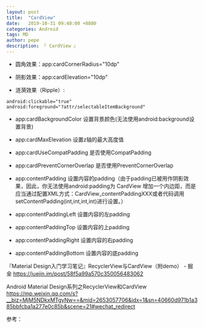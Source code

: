 ```yaml
---
layout: post
title:  "CardView"
date:   2019-10-31 09:40:00 +0800
categories: Android
tags: MD
author: pepe
description: 『 CardView 』
---
```


* 圆角效果：app:cardCornerRadius="10dp"

* 阴影效果：app:cardElevation="10dp"

* 涟漪效果（Ripple）:

```
android:clickable="true"
android:foreground="?attr/selectableItemBackground"
```

* app:cardBackgroundColor 设置背景颜色(无法使用android:background设置背景)

* app:cardMaxElevation 设置z轴的最大高度值

* app:cardUseCompatPadding 是否使用CompatPadding

* app:cardPreventCornerOverlap 是否使用PreventCornerOverlap

* app:contentPadding 设置内容的padding（由于padding已被用作阴影效果，因此，你无法使用android:padding为 CardView 增加一个内边距，而是应当通过配置XML方式：CardView_contentPaddingXXX或者代码调用setContentPadding(int,int,int,int)进行设置。）

* app:contentPaddingLeft 设置内容的左padding

* app:contentPaddingTop 设置内容的上padding

* app:contentPaddingRight 设置内容的右padding

* app:contentPaddingBottom 设置内容的底padding




『Material Design入门学习笔记』RecyclerView与CardView（附demo） - 掘金
https://juejin.im/post/58f5a99a570c350056483062

Android Material Design系列之RecyclerView和CardView
https://mp.weixin.qq.com/s?__biz=MjM5NDkxMTgyNw==&mid=2653057706&idx=1&sn=40660d971b1a385bbfcba1a277e0c85b&scene=21#wechat_redirect



















参考：




















